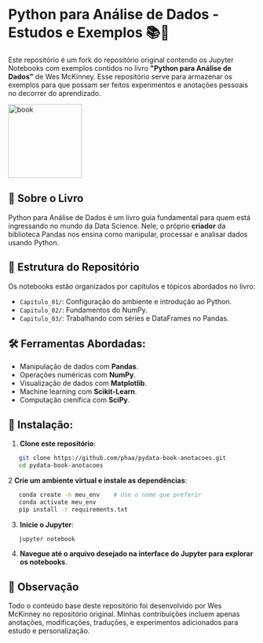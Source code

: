 # Python para Análise de Dados - Estudos e Exemplos 📚🐍 

Este repositório é um fork do repositório original contendo os Jupyter Notebooks com exemplos contidos no livro **"Python para Análise de Dados"** de Wes McKinney. Esse repositório serve para armazenar os exemplos para que possam ser feitos experimentos e anotações pessoais no decorrer do aprendizado.

<img src="https://m.media-amazon.com/images/I/81+RQr2khqL._SY522_.jpg" title="book" width="150" />

## 📘 Sobre o Livro  
Python para Análise de Dados é um livro guia fundamental para quem está ingressando no mundo da Data Science. Nele, o próprio **criador** da biblioteca Pandas nos ensina como manipular, processar e analisar dados usando Python. 

## 📂 Estrutura do Repositório  
Os notebooks estão organizados por capítulos e tópicos abordados no livro:  
- `Capitulo_01/`: Configuração do ambiente e introdução ao Python.  
- `Capitulo_02/`: Fundamentos do NumPy.  
- `Capitulo_03/`: Trabalhando com séries e DataFrames no Pandas.  

## 🛠️ Ferramentas Abordadas:
- Manipulação de dados com **Pandas**.  
- Operações numéricas com **NumPy**.  
- Visualização de dados com **Matplotlib**.
- Machine learning com **Scikit-Learn**.
- Computação cienífica com **SciPy**.

## 🚀 Instalação:  

1. **Clone este repositório**:
```bash
   git clone https://github.com/phaa/pydata-book-anotacoes.git
   cd pydata-book-anotacoes
   ```

2 **Crie um ambiente virtual e instale as dependências**:
```bash
   conda create -n meu_env    # Use o nome que preferir
   conda activate meu_env
   pip install -r requirements.txt
  ```

3. **Inicie o Jupyter**:
```bash
   jupyter notebook
  ```

4. **Navegue até o arquivo desejado na interface do Jupyter para explorar os notebooks**.

## 🔔 Observação
Todo o conteúdo base deste repositório foi desenvolvido por Wes McKinney no repositório original. Minhas contribuições incluem apenas anotações, modificações, traduções, e experimentos adicionados para estudo e personalização.
